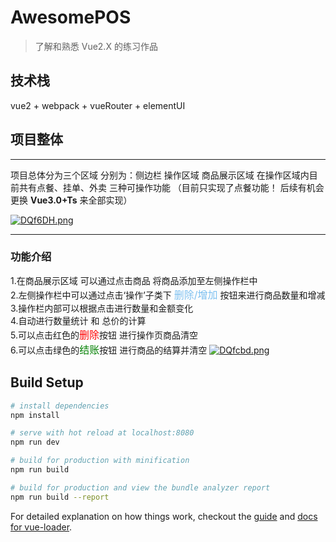 # AwesomePOS

> 了解和熟悉 Vue2.X 的练习作品

## 技术栈

vue2 + webpack + vueRouter + elementUI

## 项目整体

<hr>

项目总体分为三个区域 分别为：侧边栏 操作区域 商品展示区域
在操作区域内目前共有点餐、挂单、外卖 三种可操作功能 （目前只实现了点餐功能！ 后续有机会更换 <b>Vue3.0+Ts</b> 来全部实现）

[![DQf6DH.png](https://s3.ax1x.com/2020/11/20/DQf6DH.png)](https://imgchr.com/i/DQf6DH)

<hr>

### 功能介绍

1.在商品展示区域 可以通过点击商品 将商品添加至左侧操作栏中 <br>2.左侧操作栏中可以通过点击‘操作’子类下 <font color=#7fc1f0 size=3>删除/增加</font> 按钮来进行商品数量和增减 <br>3.操作栏内部可以根据点击进行数量和金额变化 <br>4.自动进行数量统计 和 总价的计算 <br>5.可以点击红色的<font color=red size=3>删除</font>按钮 进行操作页商品清空 <br>6.可以点击绿色的<font color=green size=3>结账</font>按钮 进行商品的结算并清空
[![DQfcbd.png](https://s3.ax1x.com/2020/11/20/DQfcbd.png)](https://imgchr.com/i/DQfcbd)

## Build Setup

```bash
# install dependencies
npm install

# serve with hot reload at localhost:8080
npm run dev

# build for production with minification
npm run build

# build for production and view the bundle analyzer report
npm run build --report
```

For detailed explanation on how things work, checkout the [guide](http://vuejs-templates.github.io/webpack/) and [docs for vue-loader](http://vuejs.github.io/vue-loader).
